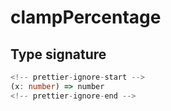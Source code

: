 # clampPercentage

## Type signature

```typescript
<!-- prettier-ignore-start -->
(x: number) => number
<!-- prettier-ignore-end -->
```
